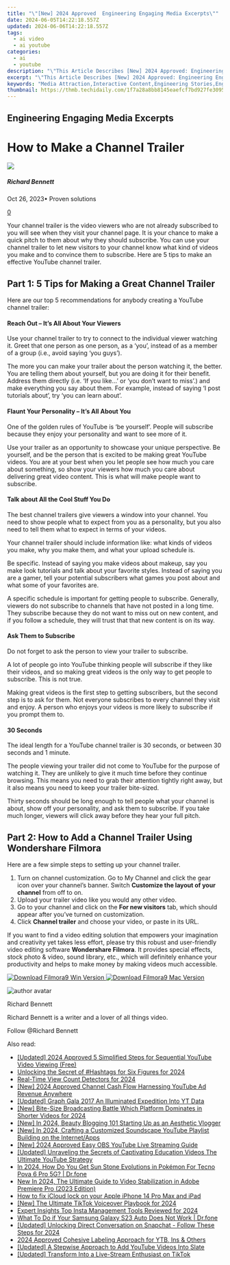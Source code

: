 ```yaml
---
title: "\"[New] 2024 Approved  Engineering Engaging Media Excerpts\""
date: 2024-06-05T14:22:18.557Z
updated: 2024-06-06T14:22:18.557Z
tags:
  - ai video
  - ai youtube
categories:
  - ai
  - youtube
description: "\"This Article Describes [New] 2024 Approved: Engineering Engaging Media Excerpts\""
excerpt: "\"This Article Describes [New] 2024 Approved: Engineering Engaging Media Excerpts\""
keywords: "Media Attraction,Interactive Content,Engineering Stories,Engaging Designs,Captivating Visuals,Engineered Images,Compelling Excerpts"
thumbnail: https://thmb.techidaily.com/1f7a28a8bb8145eaefcf7bd927fe30950467d63b1317d80297e6274f57adb5a8.jpg
---
```


## Engineering Engaging Media Excerpts

# How to Make a Channel Trailer

![](https://images.wondershare.com/filmora/article-images/richard-bennett.jpg)

##### Richard Bennett

 Oct 26, 2023• Proven solutions

[0](#commentsBoxSeoTemplate)

Your channel trailer is the video viewers who are not already subscribed to you will see when they visit your channel page. It is your chance to make a quick pitch to them about why they should subscribe. You can use your channel trailer to let new visitors to your channel know what kind of videos you make and to convince them to subscribe. Here are 5 tips to make an effective YouTube channel trailer.

## Part 1: 5 Tips for Making a Great Channel Trailer

Here are our top 5 recommendations for anybody creating a YouTube channel trailer:

#### Reach Out – It’s All About Your Viewers

Use your channel trailer to try to connect to the individual viewer watching it. Greet that one person as one person, as a ‘you’, instead of as a member of a group (i.e., avoid saying ‘you guys’).

The more you can make your trailer about the person watching it, the better. You are telling them about yourself, but you are doing it for their benefit. Address them directly (i.e. ‘If you like…’ or ‘you don’t want to miss’.) and make everything you say about them. For example, instead of saying ‘I post tutorials about’, try ‘you can learn about’.

#### Flaunt Your Personality – It’s All About You

One of the golden rules of YouTube is ‘be yourself’. People will subscribe because they enjoy your personality and want to see more of it.

Use your trailer as an opportunity to showcase your unique perspective. Be yourself, and be the person that is excited to be making great YouTube videos. You are at your best when you let people see how much you care about something, so show your viewers how much you care about delivering great video content. This is what will make people want to subscribe.

#### Talk about All the Cool Stuff You Do

The best channel trailers give viewers a window into your channel. You need to show people what to expect from you as a personality, but you also need to tell them what to expect in terms of your videos.

Your channel trailer should include information like: what kinds of videos you make, why you make them, and what your upload schedule is.

Be specific. Instead of saying you make videos about makeup, say you make look tutorials and talk about your favorite styles. Instead of saying you are a gamer, tell your potential subscribers what games you post about and what some of your favorites are.

A specific schedule is important for getting people to subscribe. Generally, viewers do not subscribe to channels that have not posted in a long time. They subscribe because they do not want to miss out on new content, and if you follow a schedule, they will trust that that new content is on its way.

#### Ask Them to Subscribe

Do not forget to ask the person to view your trailer to subscribe.

A lot of people go into YouTube thinking people will subscribe if they like their videos, and so making great videos is the only way to get people to subscribe. This is not true.

Making great videos is the first step to getting subscribers, but the second step is to ask for them. Not everyone subscribes to every channel they visit and enjoy. A person who enjoys your videos is more likely to subscribe if you prompt them to.

#### 30 Seconds

The ideal length for a YouTube channel trailer is 30 seconds, or between 30 seconds and 1 minute.

The people viewing your trailer did not come to YouTube for the purpose of watching it. They are unlikely to give it much time before they continue browsing. This means you need to grab their attention tightly right away, but it also means you need to keep your trailer bite-sized.

Thirty seconds should be long enough to tell people what your channel is about, show off your personality, and ask them to subscribe. If you take much longer, viewers will click away before they hear your full pitch.

## Part 2: How to Add a Channel Trailer Using Wondershare Filmora

Here are a few simple steps to setting up your channel trailer.

1. Turn on channel customization. Go to My Channel and click the gear icon over your channel’s banner. Switch **Customize the layout of your channel** from off to on.
2. Upload your trailer video like you would any other video.
3. Go to your channel and click on the **For new visitors** tab, which should appear after you’ve turned on customization.
4. Click **Channel trailer** and choose your video, or paste in its URL.

If you want to find a video editing solution that empowers your imagination and creativity yet takes less effort, please try this robust and user-friendly video editing software **Wondershare Filmora**. It provides special effects, stock photo & video, sound library, etc., which will definitely enhance your productivity and helps to make money by making videos much accessible.

[![Download Filmora9 Win Version](https://images.wondershare.com/filmora/guide/download-btn-win.jpg) ](https://tools.techidaily.com/wondershare/filmora/download/) [![Download Filmora9 Mac Version](https://images.wondershare.com/filmora/guide/download-btn-mac.jpg) ](https://tools.techidaily.com/wondershare/filmora/download/)

![author avatar](https://images.wondershare.com/filmora/article-images/richard-bennett.jpg)

Richard Bennett

Richard Bennett is a writer and a lover of all things video.

Follow @Richard Bennett

<span class="atpl-alsoreadstyle">Also read:</span>
<div><ul>
<li><a href="https://facebook-video-share.techidaily.com/updated-2024-approved-5-simplified-steps-for-sequential-youtube-video-viewing-free/"><u>[Updated] 2024 Approved  5 Simplified Steps for Sequential YouTube Video Viewing (Free)</u></a></li>
<li><a href="https://facebook-video-share.techidaily.com/unlocking-the-secret-of-hashtags-for-six-figures-for-2024/"><u>Unlocking the Secret of #Hashtags for Six Figures for 2024</u></a></li>
<li><a href="https://facebook-video-share.techidaily.com/real-time-view-count-detectors-for-2024/"><u>Real-Time View Count Detectors for 2024</u></a></li>
<li><a href="https://facebook-video-share.techidaily.com/new-2024-approved-channel-cash-flow-harnessing-youtube-ad-revenue-anywhere/"><u>[New] 2024 Approved  Channel Cash Flow  Harnessing YouTube Ad Revenue Anywhere</u></a></li>
<li><a href="https://facebook-video-share.techidaily.com/updated-graph-gala-2017-an-illuminated-expedition-into-yt-data/"><u>[Updated] Graph Gala 2017  An Illuminated Expedition Into YT Data</u></a></li>
<li><a href="https://facebook-video-share.techidaily.com/new-bite-size-broadcasting-battle-which-platform-dominates-in-shorter-videos-for-2024/"><u>[New] Bite-Size Broadcasting Battle  Which Platform Dominates in Shorter Videos for 2024</u></a></li>
<li><a href="https://facebook-video-share.techidaily.com/new-in-2024-beauty-blogging-101-starting-up-as-an-aesthetic-vlogger/"><u>[New] In 2024, Beauty Blogging 101  Starting Up as an Aesthetic Vlogger</u></a></li>
<li><a href="https://facebook-video-share.techidaily.com/new-in-2024-crafting-a-customized-soundscape-youtube-playlist-building-on-the-internetapps/"><u>[New] In 2024, Crafting a Customized Soundscape  YouTube Playlist Building on the Internet/Apps</u></a></li>
<li><a href="https://facebook-video-share.techidaily.com/new-2024-approved-easy-obs-youtube-live-streaming-guide/"><u>[New] 2024 Approved  Easy OBS YouTube Live Streaming Guide</u></a></li>
<li><a href="https://facebook-video-share.techidaily.com/updated-unraveling-the-secrets-of-captivating-education-videos-the-ultimate-youtube-strategy/"><u>[Updated] Unraveling the Secrets of Captivating Education Videos  The Ultimate YouTube Strategy</u></a></li>
<li><a href="https://pokemon-go-android.techidaily.com/in-2024-how-do-you-get-sun-stone-evolutions-in-pokemon-for-tecno-pova-6-pro-5g-drfone-by-drfone-virtual-android/"><u>In 2024, How Do You Get Sun Stone Evolutions in Pokémon For Tecno Pova 6 Pro 5G? | Dr.fone</u></a></li>
<li><a href="https://smart-video-creator.techidaily.com/new-in-2024-the-ultimate-guide-to-video-stabilization-in-adobe-premiere-pro-2023-edition/"><u>New In 2024, The Ultimate Guide to Video Stabilization in Adobe Premiere Pro (2023 Edition)</u></a></li>
<li><a href="https://activate-lock.techidaily.com/how-to-fix-icloud-lock-on-your-apple-iphone-14-pro-max-and-ipad-by-drfone-ios/"><u>How to fix iCloud lock on your Apple iPhone 14 Pro Max and iPad</u></a></li>
<li><a href="https://tiktok-video-recordings.techidaily.com/new-the-ultimate-tiktok-voiceover-playbook-for-2024/"><u>[New] The Ultimate TikTok Voiceover Playbook for 2024</u></a></li>
<li><a href="https://instagram-video-recordings.techidaily.com/expert-insights-top-insta-management-tools-reviewed-for-2024/"><u>Expert Insights  Top Insta Management Tools Reviewed for 2024</u></a></li>
<li><a href="https://howto.techidaily.com/what-to-do-if-your-samsung-galaxy-s23-auto-does-not-work-drfone-by-drfone-fix-android-problems-fix-android-problems/"><u>What To Do if Your Samsung Galaxy S23 Auto Does Not Work | Dr.fone</u></a></li>
<li><a href="https://snapchat-videos.techidaily.com/updated-unlocking-direct-conversation-on-snapchat-follow-these-steps-for-2024/"><u>[Updated] Unlocking Direct Conversation on Snapchat - Follow These Steps for 2024</u></a></li>
<li><a href="https://youtube-video-recordings.techidaily.com/2024-approved-cohesive-labeling-approach-for-ytb-ins-and-others/"><u>2024 Approved  Cohesive Labeling Approach for YTB, Ins & Others</u></a></li>
<li><a href="https://youtube-video-recordings.techidaily.com/updated-a-stepwise-approach-to-add-youtube-videos-into-slate/"><u>[Updated] A Stepwise Approach to Add YouTube Videos Into Slate</u></a></li>
<li><a href="https://tiktok-videos.techidaily.com/updated-transform-into-a-live-stream-enthusiast-on-tiktok/"><u>[Updated] Transform Into a Live-Stream Enthusiast on TikTok</u></a></li>
</ul></div>

<ins class="adsbygoogle"
      style="display:block"
      data-ad-client="ca-pub-7571918770474297"
      data-ad-slot="8358498916"
      data-ad-format="auto"
      data-full-width-responsive="true"></ins>